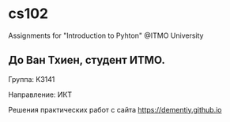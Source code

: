 # cs102
Assignments for "Introduction to Pyhton" @ITMO University

## До Ван Тхиен, студент ИТМО.
Группа: K3141

Направление: ИКТ

Решения практических работ с сайта https://dementiy.github.io

